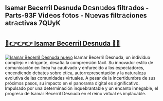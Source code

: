 ## Isamar Becerril Desnuda D𝚎sn𝚞dos filtr𝚊dos - Parts-93F Vid𝚎os f𝚘tos - N𝚞evas filtr𝚊ciones atr𝚊ctivas 7QUyK

# <h2><a href="http://mb7kd5.tromn.icu/?c=Isamar+Becerril+Desnuda">🔗👉👉👉 Isamar Becerril Desnuda 🔗🔗</a></h2>

[![Isamar Becerril Desnuda nuevo](https://i.imgur.com/pEAQMta.gif)](http://mb7kd5.tromn.icu/?c=Isamar+Becerril+Desnuda)
Isamar Becerril Desnuda, un individuo complejo e intrigante, desafía la comprensión fácil. Su innovador estilo de comunicación en línea ha cautivado y enfurecido a los espectadores, encendiendo debates sobre ética, autorrepresentación y la naturaleza evolutiva de las comunidades virtuales. A pesar de la incertidumbre de sus próximos pasos, su impacto en el panorama digital es significativo. Impulsado por una determinación inquebrantable y un encanto innegable, el progreso de Isamar Becerril Desnuda en el reino virtual es implacable.
